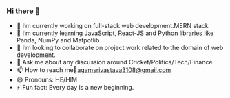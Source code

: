 ### Hi there 👋




- 🔭 I’m currently working on full-stack web development.MERN stack
- 🌱 I’m currently learning JavaScript, React-JS and Python libraries like Panda, NumPy and Matpotlib
- 👯 I’m looking to collaborate on project work related to the domain of web development.
- 💬 Ask me about any discussion around Cricket/Politics/Tech/Finance
- 📫 How to reach me📧agamsrivastava3108@gmail.com 
- 😄 Pronouns: HE/HIM
- ⚡ Fun fact: Every day is a new beginning.
 

